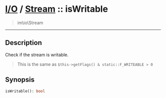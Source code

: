# [I/O](io.md) / [Stream](io-Stream.md) :: isWritable
 > im\io\Stream
____

## Description
Check if the stream is writable.

 > This is the same as `$this->getFlags() & static::F_WRITEABLE > 0`  

## Synopsis
```php
isWritable(): bool
```
